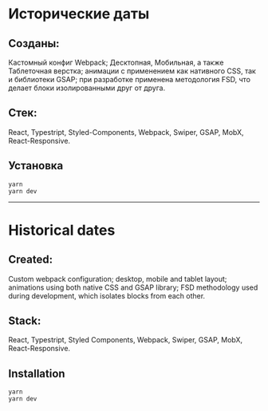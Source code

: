 # Исторические даты

## Созданы: 

Кастомный конфиг Webpack; Десктопная, Мобильная, а также Таблеточная верстка; анимации с применением как нативного CSS, так и библиотеки GSAP; при разработке применена методология FSD, что делает блоки изолированными друг от друга.


## Стек: 

React, Typestript, Styled-Components, Webpack, Swiper, GSAP, MobX, React-Responsive.

## Установка
    yarn
    yarn dev

---

# Historical dates

## Created: 

Custom webpack configuration; desktop, mobile and tablet layout; animations using both native CSS and GSAP library; FSD methodology used during development, which isolates blocks from each other.


## Stack: 

React, Typestript, Styled Components, Webpack, Swiper, GSAP, MobX, React-Responsive.

## Installation
    yarn
    yarn dev
